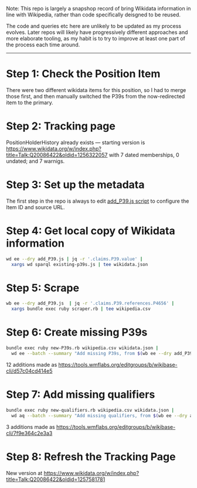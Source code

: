 Note: This repo is largely a snapshop record of bring Wikidata
information in line with Wikipedia, rather than code specifically
deisgned to be reused.

The code and queries etc here are unlikely to be updated as my process
evolves. Later repos will likely have progressively different approaches
and more elaborate tooling, as my habit is to try to improve at least
one part of the process each time around.

---------

Step 1: Check the Position Item
===============================

There were two different wikidata items for this position, so I had to
merge those first, and then manually switched the P39s from the
now-redirected item to the primary.

Step 2: Tracking page
=====================

PositionHolderHistory already exists — starting version is
https://www.wikidata.org/w/index.php?title=Talk:Q20086422&oldid=1256322057
with 7 dated memberships, 0 undated; and 7 warnigs.

Step 3: Set up the metadata
===========================

The first step in the repo is always to edit [add_P39.js script](add_P39.js)
to configure the Item ID and source URL.

Step 4: Get local copy of Wikidata information
==============================================

```sh
wd ee --dry add_P39.js | jq -r '.claims.P39.value' |
  xargs wd sparql existing-p39s.js | tee wikidata.json
```

Step 5: Scrape
==============

```sh
wb ee --dry add_P39.js  | jq -r '.claims.P39.references.P4656' |
  xargs bundle exec ruby scraper.rb | tee wikipedia.csv
```

Step 6: Create missing P39s
===========================

```sh
bundle exec ruby new-P39s.rb wikipedia.csv wikidata.json |
  wd ee --batch --summary "Add missing P39s, from $(wb ee --dry add_P39.js | jq -r '.claims.P39.references.P4656')"
```

12 additions made as https://tools.wmflabs.org/editgroups/b/wikibase-cli/d57c04cd414e5

Step 7: Add missing qualifiers
==============================

```sh
bundle exec ruby new-qualifiers.rb wikipedia.csv wikidata.json |
  wd aq --batch --summary "Add missing qualifiers, from $(wb ee --dry add_P39.js | jq -r '.claims.P39.references.P4656')"
```

3 additions made as https://tools.wmflabs.org/editgroups/b/wikibase-cli/7f9e364c2e3a3

Step 8: Refresh the Tracking Page
==================================

New version at
https://www.wikidata.org/w/index.php?title=Talk:Q20086422&oldid=1257581781
